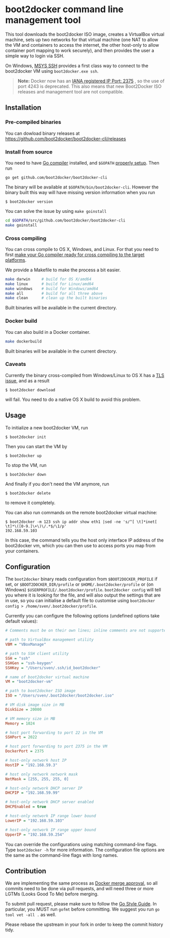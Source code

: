# boot2docker command line management tool

This tool downloads the boot2docker ISO image, creates a VirtualBox virtual
machine, sets up two networks for that virtual machine (one NAT to allow the VM
and containers to access the internet, the other host-only to allow container
port mapping to work securely), and then provides the user a simple way to
login via SSH.

On Windows, [MSYS SSH](http://www.mingw.org/) provides a first class way to
connect to the boot2docker VM using `boot2docker.exe ssh`.

> **Note:** Docker now has an [IANA registered IP Port: 2375]( http://www.iana.org/assignments/service-names-port-numbers/service-names-port-numbers.xhtml?search=docker)
> , so the use of port 4243 is deprecated. This also means that new Boot2Docker
> ISO releases and management tool are not compatible.

## Installation

### Pre-compiled binaries

You can dowload binary releases at https://github.com/boot2docker/boot2docker-cli/releases

### Install from source

You need to have [Go compiler](http://golang.org) installed, and `$GOPATH`
[properly setup](http://golang.org/doc/code.html#GOPATH). Then run

    go get github.com/boot2docker/boot2docker-cli

The binary will be available at `$GOPATH/bin/boot2docker-cli`. However the
binary built this way will have missing version information when you run

    $ boot2docker version

You can solve the issue by using `make goinstall`

```sh
cd $GOPATH/src/github.com/boot2docker/boot2docker-cli
make goinstall
```

### Cross compiling

You can cross compile to OS X, Windows, and Linux. For that you need to first
[make your Go compiler ready for cross compiling to the target
platforms](http://stackoverflow.com/questions/12168873/cross-compile-go-on-osx).

We provide a Makefile to make the process a bit easier.

```sh
make darwin     # build for OS X/amd64
make linux      # build for Linux/amd64
make windows    # build for Windows/amd64
make all        # build for all three above
make clean      # clean up the built binaries
```

Built binaries will be available in the current directory.


### Docker build

You can also build in a Docker container.

```sh
make dockerbuild
```

Built binaries will be available in the current directory.


### Caveats

Currently the binary cross-compiled from Windows/Linux to OS X has a [TLS
issue](https://github.com/boot2docker/boot2docker-cli/issues/11), and as a
result

    $ boot2docker download

will fail. You need to do a native OS X build to avoid this problem.


## Usage

To initialize a new boot2docker VM, run

    $ boot2docker init

Then you can start the VM by

    $ boot2docker up

To stop the VM, run

    $ boot2docker down

And finally if you don't need the VM anymore, run

    $ boot2docker delete

to remove it completely.

You can also run commands on the remote boot2docker virtual machine:

    $ boot2docker -m 123 ssh ip addr show eth1 |sed -ne 's/^[ \t]*inet[ \t]*\([0-9.]\+\)\/.*$/\1/p'
    192.168.59.103

In this case, the command tells you the host only interface IP address of the
boot2docker vm, which you can then use to access ports you map from your containers.

## Configuration

The `boot2docker` binary reads configuration from `$BOOT2DOCKER_PROFILE` if set, or
`$BOOT2DOCKER_DIR/profile` or `$HOME/.boot2docker/profile` or (on Windows) 
`$USERPROFILE/.boot2docker/profile`.  `boot2docker config` will
tell you where it is looking for the file, and will also output the settings that 
are in use, so you can initialise a default file to customise using 
`boot2docker config > /home/sven/.boot2docker/profile`.

Currently you can configure the following options (undefined options take 
default values):

```ini
# Comments must be on their own lines; inline comments are not supported.

# path to VirtualBox management utility
VBM = "VBoxManage"

# path to SSH client utility
SSH = "ssh"
SSHGen = "ssh-keygen"
SSHKey = "/Users/sven/.ssh/id_boot2docker"

# name of boot2docker virtual machine
VM = "boot2docker-vm"

# path to boot2docker ISO image
ISO = "/Users/sven/.boot2docker/boot2docker.iso"

# VM disk image size in MB
DiskSize = 20000

# VM memory size in MB
Memory = 1024

# host port forwarding to port 22 in the VM
SSHPort = 2022

# host port forwarding to port 2375 in the VM
DockerPort = 2375

# host-only network host IP
HostIP = "192.168.59.3"

# host only network network mask
NetMask = [255, 255, 255, 0]

# host-only network DHCP server IP
DHCPIP = "192.168.59.99"

# host-only network DHCP server enabled
DHCPEnabled = true

# host-only network IP range lower bound
LowerIP = "192.168.59.103"

# host-only network IP range upper bound
UpperIP = "192.168.59.254"
```

You can override the configurations using matching command-line flags. Type
`boot2docker -h` for more information. The configuration file options are
the same as the command-line flags with long names.



## Contribution

We are implementing the same process as [Docker merge
approval](https://github.com/dotcloud/docker/blob/master/CONTRIBUTING.md#merge-approval),
so all commits need to be done via pull requests, and will need three or more
LGTMs (Looks Good To Me) before merging.

To submit pull request, please make sure to follow the [Go Style
Guide](https://code.google.com/p/go-wiki/wiki/Style). In particular, you MUST
run `gofmt` before committing. We suggest you run `go tool vet -all .` as well.

Please rebase the upstream in your fork in order to keep the commit history
tidy.
